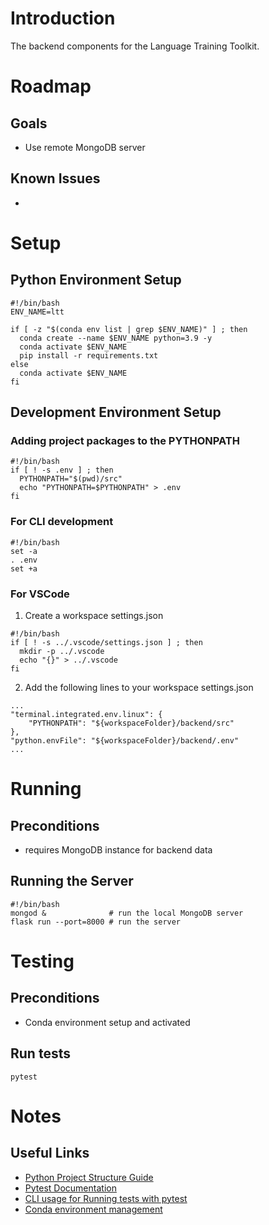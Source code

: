 # Introduction
The backend components for the Language Training Toolkit.


# Roadmap
## Goals
- Use remote MongoDB server
## Known Issues
- 


# Setup
## Python Environment Setup
```
#!/bin/bash
ENV_NAME=ltt

if [ -z "$(conda env list | grep $ENV_NAME)" ] ; then
  conda create --name $ENV_NAME python=3.9 -y
  conda activate $ENV_NAME
  pip install -r requirements.txt
else
  conda activate $ENV_NAME
fi
```

## Development Environment Setup
### Adding project packages to the PYTHONPATH
```
#!/bin/bash
if [ ! -s .env ] ; then
  PYTHONPATH="$(pwd)/src"
  echo "PYTHONPATH=$PYTHONPATH" > .env
fi
```

### For CLI development
```
#!/bin/bash
set -a
. .env
set +a
```

### For VSCode
1. Create a workspace settings.json
```
#!/bin/bash
if [ ! -s ../.vscode/settings.json ] ; then
  mkdir -p ../.vscode
  echo "{}" > ../.vscode
fi
```

2. Add the following lines to your workspace settings.json
```
...
"terminal.integrated.env.linux": {
    "PYTHONPATH": "${workspaceFolder}/backend/src"
},
"python.envFile": "${workspaceFolder}/backend/.env"
...
```


# Running
## Preconditions
- requires MongoDB instance for backend data

## Running the Server
```
#!/bin/bash
mongod &              # run the local MongoDB server 
flask run --port=8000 # run the server
```


# Testing
## Preconditions
- Conda environment setup and activated

## Run tests
```
pytest
```


# Notes
## Useful Links
- [Python Project Structure Guide](https://docs.python-guide.org/writing/structure/)
- [Pytest Documentation](https://docs.pytest.org/en/6.2.x/)
- [CLI usage for Running tests with pytest](https://zetcode.com/python/pytest/)
- [Conda environment management](https://docs.conda.io/projects/conda/en/latest/user-guide/tasks/manage-environments.html)